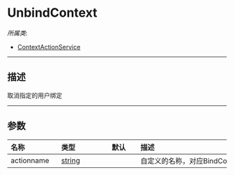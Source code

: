 # UnbindContext

*所属类*:
* [ContextActionService](/Api/Classes/Input/ContextActionService.md)
------------------------------------------------------------------------------------------
## 描述

取消指定的用户绑定

------------------------------------------------------------------------------------------
## 参数

|<div style="width:100px">名称</div>|<div style="width:100px">类型</div>|<div style="width:50px">默认</div>|<div style="width:350px">描述</div>|
|:---|:---|:---|:---|
|actionname|[string](/Api/DataType/String.md)||自定义的名称，对应BindContext的actionname|
